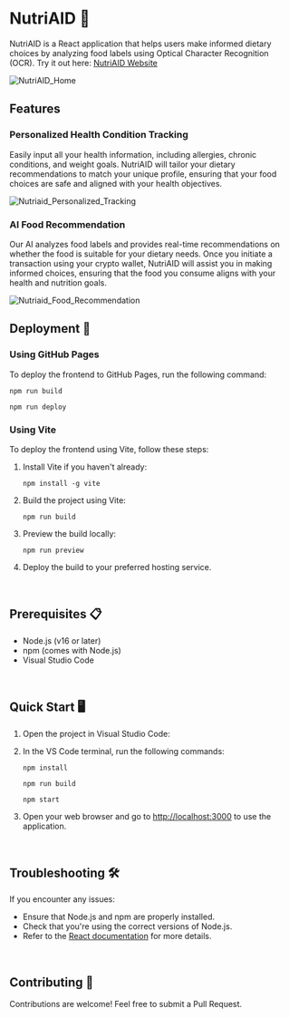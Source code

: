 # NutriAID 🍏

NutriAID is a React application that helps users make informed dietary choices by analyzing food labels using Optical Character Recognition (OCR).
Try it out here: [NutriAID Website](https://ihaterynn.github.io/NutriAID)

![NutriAID_Home](https://github.com/user-attachments/assets/1f87c8b0-7df9-43a3-b81a-c8ef29dcbf04)

## Features

### Personalized Health Condition Tracking

Easily input all your health information, including allergies, chronic conditions, and weight goals. NutriAID will tailor your dietary recommendations to match your unique profile, ensuring that your food choices are safe and aligned with your health objectives.

![Nutriaid_Personalized_Tracking](https://github.com/user-attachments/assets/7b4cdfc4-7521-4089-9a2f-346bd3d8ad7b)

### AI Food Recommendation

Our AI analyzes food labels and provides real-time recommendations on whether the food is suitable for your dietary needs. Once you initiate a transaction using your crypto wallet, NutriAID will assist you in making informed choices, ensuring that the food you consume aligns with your health and nutrition goals.

![Nutriaid_Food_Recommendation](https://github.com/user-attachments/assets/fb5d6faf-0f3d-4a8f-a0b4-4e6fd20700b6)


## Deployment 🚀

### Using GitHub Pages

To deploy the frontend to GitHub Pages, run the following command:

  ```
  npm run build
  ```
  ```
  npm run deploy
  ```

### Using Vite

To deploy the frontend using Vite, follow these steps:

1. Install Vite if you haven't already:

   ```
   npm install -g vite
   ```

2. Build the project using Vite:

   ```
   npm run build
   ```

3. Preview the build locally:

   ```
   npm run preview
   ```

4. Deploy the build to your preferred hosting service.

<br> 

## Prerequisites 📋

- Node.js (v16 or later)
- npm (comes with Node.js)
- Visual Studio Code

<br> 

## Quick Start 🖥️ 

1. Open the project in Visual Studio Code:

2. In the VS Code terminal, run the following commands:

   ```
   npm install
   ```
   ```
   npm run build
   ```
   ```
   npm start
   ```

3. Open your web browser and go to [http://localhost:3000](http://localhost:3000) to use the application.

<br> 

## Troubleshooting 🛠️ 

If you encounter any issues:
- Ensure that Node.js and npm are properly installed.
- Check that you're using the correct versions of Node.js.
- Refer to the [React documentation](https://reactjs.org/docs/getting-started.html) for more details.

<br> 

## Contributing 🤝 

Contributions are welcome! Feel free to submit a Pull Request.
